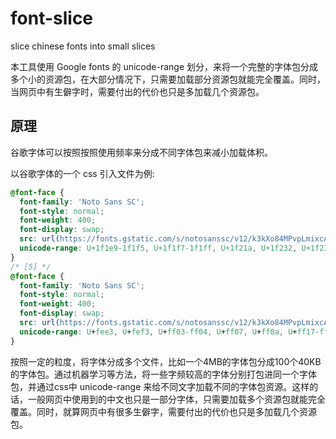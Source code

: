 # font-slice
slice chinese fonts into small slices

本工具使用 Google fonts 的 unicode-range 划分，来将一个完整的字体包分成多个小的资源包，在大部分情况下，只需要加载部分资源包就能完全覆盖。同时，当网页中有生僻字时，需要付出的代价也只是多加载几个资源包。

## 原理
谷歌字体可以按照按照使用频率来分成不同字体包来减小加载体积。

以谷歌字体的一个 css 引入文件为例:
```css
@font-face {
  font-family: 'Noto Sans SC';
  font-style: normal;
  font-weight: 400;
  font-display: swap;
  src: url(https://fonts.gstatic.com/s/notosanssc/v12/k3kXo84MPvpLmixcA63oeALhLOCT-xWNm8Hqd37g1OkDRZe7lR4sg1IzSy-MNbE9VH8V.4.woff2) format('woff2');
  unicode-range: U+1f1e9-1f1f5, U+1f1f7-1f1ff, U+1f21a, U+1f232, U+1f234-1f237, U+1f250-1f251, U+1f300, U+1f302-1f308, U+1f30a-1f311, U+1f315, U+1f319-1f320, U+1f324, U+1f327, U+1f32a, U+1f32c-1f32d, U+1f330-1f357, U+1f359-1f37e;
}
/* [5] */
@font-face {
  font-family: 'Noto Sans SC';
  font-style: normal;
  font-weight: 400;
  font-display: swap;
  src: url(https://fonts.gstatic.com/s/notosanssc/v12/k3kXo84MPvpLmixcA63oeALhLOCT-xWNm8Hqd37g1OkDRZe7lR4sg1IzSy-MNbE9VH8V.5.woff2) format('woff2');
  unicode-range: U+fee3, U+fef3, U+ff03-ff04, U+ff07, U+ff0a, U+ff17-ff19, U+ff1c-ff1d, U+ff20-ff3a, U+ff3c, U+ff3e-ff5b, U+ff5d, U+ff61-ff65, U+ff67-ff6a, U+ff6c, U+ff6f-ff78, U+ff7a-ff7d, U+ff80-ff84, U+ff86, U+ff89-ff8e, U+ff92, U+ff97-ff9b, U+ff9d-ff9f, U+ffe0-ffe4, U+ffe6, U+ffe9, U+ffeb, U+ffed, U+fffc, U+1f004, U+1f170-1f171, U+1f192-1f195, U+1f198-1f19a, U+1f1e6-1f1e8;
}
```

按照一定的粒度，将字体分成多个文件，比如一个4MB的字体包分成100个40KB的字体包。通过机器学习等方法，将一些字频较高的字体分别打包进同一个字体包，并通过css中 unicode-range 来给不同文字加载不同的字体包资源。这样的话，一般网页中使用到的中文也只是一部分字体，只需要加载多个资源包就能完全覆盖。同时，就算网页中有很多生僻字，需要付出的代价也只是多加载几个资源包。

